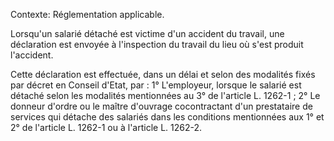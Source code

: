 Contexte: Réglementation applicable.

Lorsqu'un salarié détaché est victime d'un accident du travail, une déclaration est envoyée à l'inspection du travail du lieu où s'est produit l'accident.

Cette déclaration est effectuée, dans un délai et selon des modalités fixés par décret en Conseil d'Etat, par : 1° L'employeur, lorsque le salarié est détaché selon les modalités mentionnées au 3° de l'article L. 1262-1 ; 2° Le donneur d'ordre ou le maître d'ouvrage cocontractant d'un prestataire de services qui détache des salariés dans les conditions mentionnées aux 1° et 2° de l'article L. 1262-1 ou à l'article L. 1262-2.